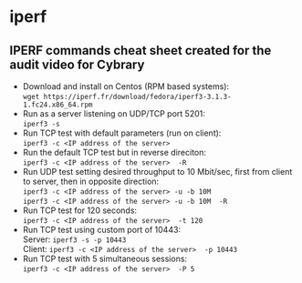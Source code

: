 # iperf
## IPERF commands cheat sheet created for the audit video for Cybrary
- Download and install on Centos (RPM based systems):  
`wget https://iperf.fr/download/fedora/iperf3-3.1.3-1.fc24.x86_64.rpm`
- Run as a server listening on UDP/TCP port 5201:  
`iperf3 -s`
- Run TCP test with default parameters (run on client):  
`iperf3 -c <IP address of the server>`
- Run the default TCP test but in reverse direciton:  
`iperf3 -c <IP address of the server>  -R`
- Run UDP test setting desired throughput to 10 Mbit/sec, first from client to server, then in opposite direction:  
`iperf3 -c <IP address of the server> -u -b 10M`  
`iperf3 -c <IP address of the server> -u -b 10M  -R `  
- Run TCP test for 120 seconds:  
`iperf3 -c <IP address of the server>  -t 120`
- Run TCP test using custom port of 10443:  
Server: `iperf3 -s -p 10443`  
Client: `iperf3 -c <IP address of the server>  -p 10443`  
- Run TCP test with 5 simultaneous sessions:  
`iperf3 -c <IP address of the server>  -P 5`


